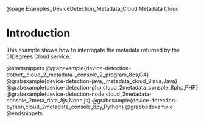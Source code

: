 @page Examples_DeviceDetection_Metadata_Cloud Metadata Cloud

# Introduction

This example shows how to interrogate the metadata returned by the 51Degrees Cloud service.

@startsnippets
@grabexample{device-detection-dotnet,_cloud_2_metadata-_console_2_program_8cs,C#}
@grabexample{device-detection-java,_metadata_cloud_8java,Java}
@grabexample{device-detection-php,cloud_2metadata_console_8php,PHP}
@grabexample{device-detection-node,cloud_2metadata-console_2meta_data_8js,Node.js}
@grabexample{device-detection-python,cloud_2metadata_console_8py,Python}
@grabbedexample
@endsnippets
